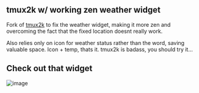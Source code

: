 ## tmux2k w/ working zen weather widget
<p>Fork of <a href="https://2kabhishek.github.io/tmux2k">tmux2k</a> to fix the weather widget, making it more zen and overcoming the fact that the fixed location doesnt really work.</p>
<p>Also relies only on icon for weather status rather than the word, saving valuable space.   Icon + temp, thats it.  tmux2k is badass, you should try it...</p>

## Check out that widget
![image](https://github.com/samjcombs/tmux2k/assets/104232548/c2bdd0cb-59d4-4548-aecd-abd58299b849)

